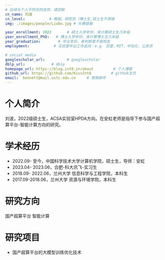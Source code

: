```yaml
---
# 后续与个人不符合的选项，请空缺
cn_name: 刘波
cn_level:           # 教授，研究员（博士生,硕士生不用填
img: ./images/people/Liubo.jpg # 头像链接

year_enrollment: 2022       # 硕士入学年份，来计算硕士生几年级
year_enrollment_PhD:   # 博士入学年份，来计算博士生几年级
year_graduation:        # 毕业年份，来判断是不是校友
employment:           # 实验室毕业工作去向：e.g. 百度，MIT，中石化，公务员

# social media
googlescholar_url:          # googlescholar
dblp_url:            # dblp
homepage_url: https://blog.int8.in/about         # 个人博客
github_url: https://github.com/KissInt8         # github主页
email:  bennett@mail.ustc.edu.cn     # 常用邮件
---
```


# 个人简介

刘波，2022级硕士生，ACSA实验室HPDA方向。在安虹老师是指导下参与国产超算平台-智能计算方向的研究。

# 学术经历

* 2022.09- 至今，中国科学技术大学计算机学院，硕士生，导师：安虹
* 2023.04- 2023.06，合肥-科大讯飞-实习生
* 2018.09- 2022.06，兰州大学 信息科学与工程学院，本科生
* 2017.09-2018.06，兰州大学 资源与环境学院，本科生

# 研究方向

国产超算平台 智能计算

# 研究项目

* 国产超算平台的大模型训练优化技术